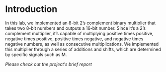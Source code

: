 # Introduction

In this lab, we implemented an 8-bit 2’s complement binary multiplier that takes two 8-bit numbers and outputs a 16-bit number. Since it’s a 2’s complement multiplier, it’s capable of multiplying positive times positive, negative times positive, positive times negative, and negative times negative numbers, as well as consecutive multiplications. We implemented this multiplier through a series of additions and shifts, which are determined by specific signals such as M.

*Please check out the project's brief report*
